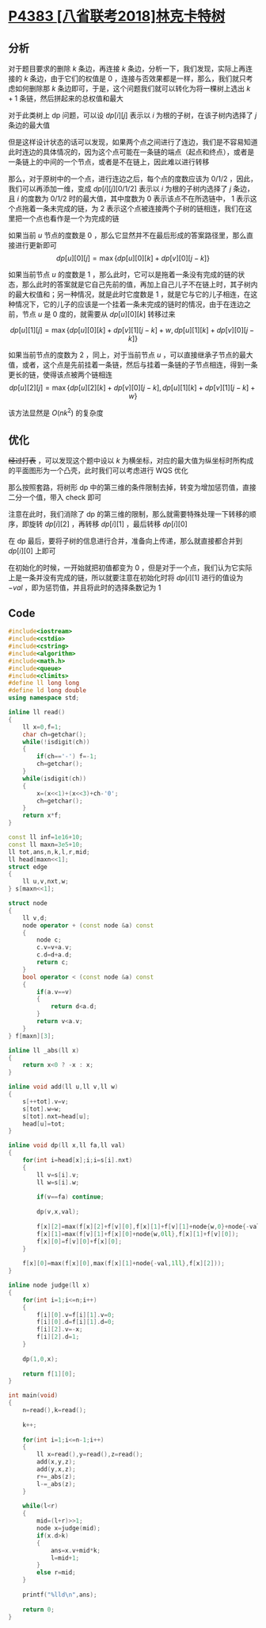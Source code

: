 # [P4383 [八省联考2018]林克卡特树](https://www.luogu.com.cn/problem/P4383)

## 分析

对于题目要求的删除 $k$ 条边，再连接 $k$ 条边，分析一下，我们发现，实际上再连接的 $k$ 条边，由于它们的权值是 $0$ ，连接与否效果都是一样，那么，我们就只考虑如何删除那 $k$ 条边即可，于是，这个问题我们就可以转化为将一棵树上选出 $k+1$ 条链，然后拼起来的总权值和最大

对于此类树上 dp 问题，可以设 $dp[i][j]$ 表示以 $i$ 为根的子树，在该子树内选择了 $j$ 条边的最大值

但是这样设计状态的话可以发现，如果两个点之间进行了连边，我们是不容易知道此时连边的具体情况的，因为这个点可能在一条链的端点（起点和终点），或者是一条链上的中间的一个节点，或者是不在链上，因此难以进行转移

那么，对于原树中的一个点，进行连边之后，每个点的度数应该为 $0/1/2$ ，因此，我们可以再添加一维，变成 $dp[i][j][0/1/2]$ 表示以 $i$ 为根的子树内选择了 $j$ 条边，且 $i$ 的度数为 $0/1/2$ 时的最大值，其中度数为 $0$ 表示该点不在所选链中， $1$ 表示这个点拖着一条未完成的链，为 $2$ 表示这个点被连接两个子树的链相连，我们在这里把一个点也看作是一个为完成的链

如果当前 $u$ 节点的度数是 $0$ ，那么它显然并不在最后形成的答案路径里，那么直接进行更新即可
$$
dp[u][0][j] =\displaystyle \max\{dp[u][0][k] + dp[v][0][j-k]\}
$$

如果当前节点 $u$ 的度数是 $1$ ，那么此时，它可以是拖着一条没有完成的链的状态，那么此时的答案就是它自己先前的值，再加上自己儿子不在链上时，其子树内的最大权值和；另一种情况，就是此时它度数是 $1$ ，就是它与它的儿子相连，在这种情况下，它的儿子的应该是一个挂着一条未完成的链时的情况，由于在连边之前，节点 $u$ 是 $0$ 度的，就需要从 $dp[u][0][k]$ 转移过来

$$
dp[u][1][j]=\displaystyle \max\{dp[u][0][k]+dp[v][1][j-k]+w,dp[u][1][k]+dp[v][0][j-k] \}
$$

如果当前节点的度数为 $2$ ，同上，对于当前节点 $u$ ，可以直接继承子节点的最大值，或者，这个点是先前挂着一条链，然后与挂着一条链的子节点相连，得到一条更长的链，使得该点被两个链相连
$$
dp[u][2][j]=\displaystyle \max \{ dp[u][2][k]+dp[v][0][j-k],dp[u][1][k]+dp[v][1][j-k]+w\}
$$

该方法显然是 $O(nk^2)$ 的复杂度

## 优化

~~经过打表~~ ，可以发现这个题中设以 $k$ 为横坐标，对应的最大值为纵坐标时所构成的平面图形为一个凸壳，此时我们可以考虑进行 WQS 优化

那么按照套路，将树形 dp 中的第三维的条件限制去掉，转变为增加惩罚值，直接二分一个值，带入 check 即可

注意在此时，我们消除了 dp 的第三维的限制，那么就需要特殊处理一下转移的顺序，即旋转 $dp[i][2]$ ，再转移 $dp[i][1]$ ，最后转移 $dp[i][0]$

在 dp 最后，要将子树的信息进行合并，准备向上传递，那么就直接都合并到 $dp[i][0]$ 上即可

在初始化的时候，一开始就把初值都变为 $0$ ，但是对于一个点，我们认为它实际上是一条并没有完成的链，所以就要注意在初始化时将 $dp[i][1]$ 进行的值设为 $-val$ ，即为惩罚值，并且将此时的选择条数记为 $1$

## Code
```cpp
#include<iostream>
#include<cstdio>
#include<cstring>
#include<algorithm>
#include<math.h>
#include<queue>
#include<climits>
#define ll long long
#define ld long double
using namespace std;

inline ll read()
{
	ll x=0,f=1;
	char ch=getchar();
	while(!isdigit(ch))
	{
		if(ch=='-') f=-1;
		ch=getchar();
	}
	while(isdigit(ch))
	{
		x=(x<<1)+(x<<3)+ch-'0';
		ch=getchar();
	}
	return x*f;
}

const ll inf=1e16+10;
const ll maxn=3e5+10;
ll tot,ans,n,k,l,r,mid;
ll head[maxn<<1];
struct edge
{
	ll u,v,nxt,w;
} s[maxn<<1];

struct node
{
	ll v,d;
	node operator + (const node &a) const
	{
		node c;
		c.v=v+a.v;
		c.d=d+a.d;
		return c;
	}
	bool operator < (const node &a) const
	{
		if(a.v==v)
		{
			return d<a.d;
		}
		return v<a.v;
	}
} f[maxn][3];

inline ll _abs(ll x)
{
	return x<0 ? -x : x;
}

inline void add(ll u,ll v,ll w)
{
	s[++tot].v=v;
	s[tot].w=w;
	s[tot].nxt=head[u];
	head[u]=tot;
}

inline void dp(ll x,ll fa,ll val)
{
	for(int i=head[x];i;i=s[i].nxt)
	{
		ll v=s[i].v;
		ll w=s[i].w;
		
		if(v==fa) continue;
		
		dp(v,x,val);
		
		f[x][2]=max(f[x][2]+f[v][0],f[x][1]+f[v][1]+node{w,0}+node{-val,1ll});
		f[x][1]=max(f[v][1]+f[x][0]+node{w,0ll},f[x][1]+f[v][0]);
		f[x][0]=f[v][0]+f[x][0];
	}
	
	f[x][0]=max(f[x][0],max(f[x][1]+node{-val,1ll},f[x][2]));
}

inline node judge(ll x)
{
	for(int i=1;i<=n;i++)
	{
		f[i][0].v=f[i][1].v=0;
		f[i][0].d=f[i][1].d=0;
		f[i][2].v=-x;
		f[i][2].d=1;
	}
	
	dp(1,0,x);
	
	return f[1][0];
}

int main(void)
{
	n=read(),k=read();
	
	k++;
	
	for(int i=1;i<=n-1;i++)
	{
		ll x=read(),y=read(),z=read();
		add(x,y,z);
		add(y,x,z);
		r+=_abs(z);
		l-=_abs(z);
	}
	
	while(l<r)
	{
		mid=(l+r)>>1;
		node x=judge(mid);
		if(x.d>k)
		{
			ans=x.v+mid*k;
			l=mid+1;
		}
		else r=mid;
	}
	
	printf("%lld\n",ans);
	
	return 0;
}
```